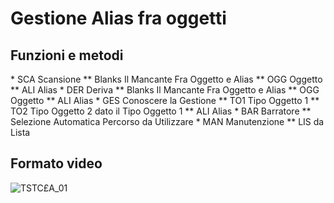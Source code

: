 # Gestione Alias fra oggetti

## Funzioni e metodi
 \* SCA       Scansione
 \*\* Blanks        Il Mancante Fra Oggetto e Alias
 \*\* OGG       Oggetto
 \*\* ALI       Alias
 \* DER       Deriva
 \*\* Blanks        Il Mancante Fra Oggetto e Alias
 \*\* OGG       Oggetto
 \*\* ALI       Alias
 \* GES       Conoscere la Gestione
 \*\* TO1       Tipo Oggetto 1
 \*\* TO2       Tipo Oggetto 2 dato il Tipo Oggetto 1
 \*\* ALI       Alias
 \* BAR       Barratore
 \*\* Selezione Automatica Percorso da Utilizzare
 \* MAN       Manutenzione
 \*\* LIS       da Lista
## Formato video
![TSTC£A_01](http://doc.smeup.com/immagini/MBDOC_OGG-P_TSTC£A/TSTCXA_01.png)